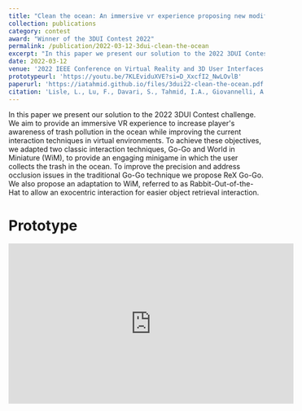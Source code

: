 ```yaml
---
title: "Clean the ocean: An immersive vr experience proposing new modifications to go-go and wim techniques"
collection: publications
category: contest
award: "Winner of the 3DUI Contest 2022"
permalink: /publication/2022-03-12-3dui-clean-the-ocean
excerpt: "In this paper we present our solution to the 2022 3DUI Contest challenge. We aim to provide an immersive VR experience to increase player's awareness of trash pollution in the ocean while improving the current interaction techniques in virtual environments. To achieve these objectives, we adapted two classic interaction techniques, Go-Go and World in Miniature (WiM), to provide an engaging minigame in which the user collects the trash in the ocean. To improve the precision and address occlusion issues in the traditional Go-Go technique we propose ReX Go-Go. We also propose an adaptation to WiM, referred to as Rabbit-Out-of-the-Hat to allow an exocentric interaction for easier object retrieval interaction."
date: 2022-03-12
venue: '2022 IEEE Conference on Virtual Reality and 3D User Interfaces Abstracts and Workshops (VRW)'
prototypeurl: 'https://youtu.be/7KLEviduXVE?si=D_XxcfI2_NwLOvlB'
paperurl: 'https://iatahmid.github.io/files/3dui22-clean-the-ocean.pdf'
citation: 'Lisle, L., Lu, F., Davari, S., Tahmid, I.A., Giovannelli, A., Llo, C., Pavanatto, L., Zhang, L., Schlueter, L. and Bowman, D.A., 2022, March. Clean the ocean: An immersive vr experience proposing new modifications to go-go and wim techniques. In 2022 IEEE Conference on Virtual Reality and 3D User Interfaces Abstracts and Workshops (VRW) (pp. 920-921). IEEE.'
---
```


In this paper we present our solution to the 2022 3DUI Contest challenge. We aim to provide an immersive VR experience to increase player's awareness of trash pollution in the ocean while improving the current interaction techniques in virtual environments. To achieve these objectives, we adapted two classic interaction techniques, Go-Go and World in Miniature (WiM), to provide an engaging minigame in which the user collects the trash in the ocean. To improve the precision and address occlusion issues in the traditional Go-Go technique we propose ReX Go-Go. We also propose an adaptation to WiM, referred to as Rabbit-Out-of-the-Hat to allow an exocentric interaction for easier object retrieval interaction.

Prototype
=========
<iframe width="560" height="315" src="https://www.youtube.com/embed/7KLEviduXVE?si=bSWguRiUr_sdYaO_" title="YouTube video player" frameborder="0" allow="accelerometer; autoplay; clipboard-write; encrypted-media; gyroscope; picture-in-picture; web-share" referrerpolicy="strict-origin-when-cross-origin" allowfullscreen></iframe>